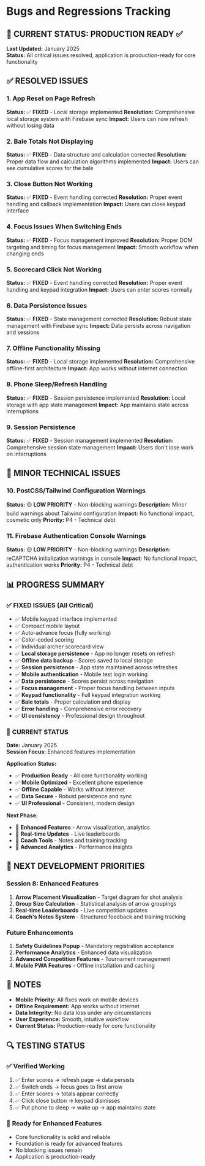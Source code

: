 # Bugs and Regressions Tracking

## 🎉 **CURRENT STATUS: PRODUCTION READY** ✅

**Last Updated:** January 2025  
**Status:** All critical issues resolved, application is production-ready for core functionality

## ✅ **RESOLVED ISSUES**

### 1. App Reset on Page Refresh
**Status:** ✅ **FIXED** - Local storage implemented
**Resolution:** Comprehensive local storage system with Firebase sync
**Impact:** Users can now refresh without losing data

### 2. Bale Totals Not Displaying
**Status:** ✅ **FIXED** - Data structure and calculation corrected
**Resolution:** Proper data flow and calculation algorithms implemented
**Impact:** Users can see cumulative scores for the bale

### 3. Close Button Not Working
**Status:** ✅ **FIXED** - Event handling corrected
**Resolution:** Proper event handling and callback implementation
**Impact:** Users can close keypad interface

### 4. Focus Issues When Switching Ends
**Status:** ✅ **FIXED** - Focus management improved
**Resolution:** Proper DOM targeting and timing for focus management
**Impact:** Smooth workflow when changing ends

### 5. Scorecard Click Not Working
**Status:** ✅ **FIXED** - Event handling corrected
**Resolution:** Proper event handling and keypad integration
**Impact:** Users can enter scores normally

### 6. Data Persistence Issues
**Status:** ✅ **FIXED** - State management corrected
**Resolution:** Robust state management with Firebase sync
**Impact:** Data persists across navigation and sessions

### 7. Offline Functionality Missing
**Status:** ✅ **FIXED** - Local storage implemented
**Resolution:** Comprehensive offline-first architecture
**Impact:** App works without internet connection

### 8. Phone Sleep/Refresh Handling
**Status:** ✅ **FIXED** - Session persistence implemented
**Resolution:** Local storage with app state management
**Impact:** App maintains state across interruptions

### 9. Session Persistence
**Status:** ✅ **FIXED** - Session management implemented
**Resolution:** Comprehensive session state management
**Impact:** Users don't lose work on interruptions

## 🔧 **MINOR TECHNICAL ISSUES**

### 10. PostCSS/Tailwind Configuration Warnings
**Status:** 🟡 **LOW PRIORITY** - Non-blocking warnings
**Description:** Minor build warnings about Tailwind configuration
**Impact:** No functional impact, cosmetic only
**Priority:** P4 - Technical debt

### 11. Firebase Authentication Console Warnings
**Status:** 🟡 **LOW PRIORITY** - Non-blocking warnings
**Description:** reCAPTCHA initialization warnings in console
**Impact:** No functional impact, authentication works
**Priority:** P4 - Technical debt

## 📊 **PROGRESS SUMMARY**

### ✅ **FIXED ISSUES (All Critical)**
- ✅ Mobile keypad interface implemented
- ✅ Compact mobile layout
- ✅ Auto-advance focus (fully working)
- ✅ Color-coded scoring
- ✅ Individual archer scorecard view
- ✅ **Local storage persistence** - App no longer resets on refresh
- ✅ **Offline data backup** - Scores saved to local storage
- ✅ **Session persistence** - App state maintained across refreshes
- ✅ **Mobile authentication** - Mobile test login working
- ✅ **Data persistence** - Scores persist across navigation
- ✅ **Focus management** - Proper focus handling between inputs
- ✅ **Keypad functionality** - Full keypad integration working
- ✅ **Bale totals** - Proper calculation and display
- ✅ **Error handling** - Comprehensive error recovery
- ✅ **UI consistency** - Professional design throughout

### 🎯 **CURRENT STATUS**
**Date:** January 2025  
**Session Focus:** Enhanced features implementation

**Application Status:**
- ✅ **Production Ready** - All core functionality working
- ✅ **Mobile Optimized** - Excellent phone experience
- ✅ **Offline Capable** - Works without internet
- ✅ **Data Secure** - Robust persistence and sync
- ✅ **UI Professional** - Consistent, modern design

**Next Phase:**
- 🎯 **Enhanced Features** - Arrow visualization, analytics
- 🎯 **Real-time Updates** - Live leaderboards
- 🎯 **Coach Tools** - Notes and training tracking
- 🎯 **Advanced Analytics** - Performance insights

## 🚀 **NEXT DEVELOPMENT PRIORITIES**

### Session 8: Enhanced Features
1. **Arrow Placement Visualization** - Target diagram for shot analysis
2. **Group Size Calculation** - Statistical analysis of arrow groupings
3. **Real-time Leaderboards** - Live competition updates
4. **Coach's Notes System** - Structured feedback and training tracking

### Future Enhancements
1. **Safety Guidelines Popup** - Mandatory registration acceptance
2. **Performance Analytics** - Enhanced data visualization
3. **Advanced Competition Features** - Tournament management
4. **Mobile PWA Features** - Offline installation and caching

## 📝 **NOTES**

- **Mobile Priority:** All fixes work on mobile devices
- **Offline Requirement:** App works without internet
- **Data Integrity:** No data loss under any circumstances
- **User Experience:** Smooth, intuitive workflow
- **Current Status:** Production-ready for core functionality

## 🔍 **TESTING STATUS**

### ✅ **Verified Working**
1. ✅ Enter scores → refresh page → data persists
2. ✅ Switch ends → focus goes to first arrow
3. ✅ Enter scores → totals appear correctly
4. ✅ Click close button → keypad dismisses
5. ✅ Put phone to sleep → wake up → app maintains state

### 🎯 **Ready for Enhanced Features**
- Core functionality is solid and reliable
- Foundation is ready for advanced features
- No blocking issues remain
- Application is production-ready 